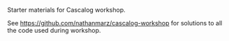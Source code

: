 Starter materials for Cascalog workshop.

See https://github.com/nathanmarz/cascalog-workshop for solutions to all the code used during workshop.
